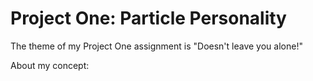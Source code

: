 # Project One: Particle Personality

The theme of my Project One assignment is "Doesn't leave you alone!" 

About my concept: 
